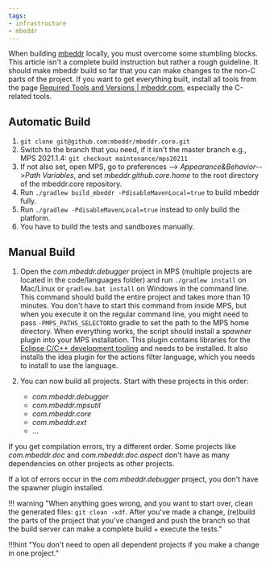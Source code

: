 ```yaml
---
tags:
- infrastructure
- mbeddr
---
```


When building [mbeddr](https://github.com/mbeddr/mbeddr.core) locally, you must overcome some stumbling blocks. This article isn't a complete build instruction but rather a rough guideline. It should make mbeddr build so far that you can make changes to the non-C parts of the project. If you want to get everything built, install all tools from the page [Required Tools and Versions | mbeddr.com](http://mbeddr.com/download.html#RequiredToolsAndVersions), especially the C-related tools.

## Automatic Build

1. `git clone git@github.com:mbeddr/mbeddr.core.git`
2. Switch to the branch that you need, if it isn't the master branch e.g., MPS 2021.1.4: `git checkout maintenance/mps20211`
3. If not also set, open MPS, go to preferences --> *Appearance&Behavior*-->*Path Variables*, and set *mbeddr.github.core.home* to the root directory of the mbeddr\.core repository.
4. Run `./gradlew build_mbeddr -PdisableMavenLocal=true` to build mbeddr fully.
5. Run `./gradlew -PdisableMavenLocal=true` instead to only build the platform.
6. You have to build the tests and sandboxes manually.

## Manual Build

1. Open the *com.mbeddr.debugger* project in MPS (multiple projects are located in the code/languages folder) and run `./gradlew install` on Mac/Linux or `gradlew.bat install` on Windows in the command line. This command should build the entire project and takes more than 10 minutes. You don't have to start this command from inside MPS, but when you execute it on the regular command line, you might need to pass `-PMPS_PATHS_SELECTOR`to gradle to set the path to the MPS home directory. When everything works, the script should install a *spawner* plugin into your MPS installation. This plugin contains libraries for the [Eclipse C/C++ development tooling](https://www.eclipse.org/cdt/) and needs to be installed. It also installs the idea plugin for the actions filter language, which you needs to install to use the language.
2. You can now build all projects. Start with these projects in this order:

    - *com.mbeddr.debugger*
    - *com.mbeddr.mpsutil*
    - *com.mbeddr.core*
    - *com.mbeddr.ext*
    - ...

If you get compilation errors, try a different order. Some projects like *com.mbeddr.doc* and *com.mbeddr.doc.aspect* don't have as many dependencies on other projects as other projects.

If a lot of errors occur in the *com.mbeddr.debugger* project, you don't have the spawner plugin installed.

!!! warning "When anything goes wrong, and you want to start over, clean the generated files: `git clean -xdf`. After you've made a change, (re)build the parts of the project that you've changed and push the branch so that the build server can make a complete build + execute the tests."

!!!hint "You don't need to open all dependent projects if you make a change in one project."